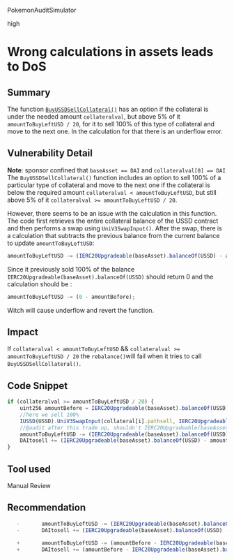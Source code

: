 PokemonAuditSimulator

high

# Wrong calculations in assets leads to DoS

## Summary
The function [`BuyUSSDSellCollateral()`](https://github.com/sherlock-audit/2023-05-USSD/blob/main/ussd-contracts/contracts/USSDRebalancer.sol#L132-L137) has an option if the collateral is under the needed amount `collateralval`, but above 5% of it  `amountToBuyLeftUSD / 20`, for it to sell 100% of this type of collateral and move to the next one. In the calculation for that there is an underflow error.
## Vulnerability Detail
**Note**: sponsor confined that `baseAsset == DAI` and `collateralval[0] == DAI`
The `BuyUSSDSellCollateral()` function includes an option to sell 100% of a particular type of collateral and move to the next one if the collateral is below the required amount `collateralval < amountToBuyLeftUSD`, but still above 5% of it
 `collateralval >= amountToBuyLeftUSD / 20`.

However, there seems to be an issue with the calculation in this function. The code first retrieves the entire collateral balance of the USSD contract and then performs a swap using `UniV3SwapInput()`. After the swap, there is a calculation that subtracts the previous balance from the current balance to update `amountToBuyLeftUSD`:
```jsx
amountToBuyLeftUSD -= (IERC20Upgradeable(baseAsset).balanceOf(USSD) - amountBefore);
```
Since it previously sold 100% of the balance `IERC20Upgradeable(baseAsset).balanceOf(USSD)` should return 0 and the calculation should be :

```jsx
amountToBuyLeftUSD -= (0 - amountBefore);
```
Witch will cause underflow and revert the function.

## Impact
If `collateralval < amountToBuyLeftUSD` && `collateralval >= amountToBuyLeftUSD / 20` the `rebalance()`will fail when it tries to call `BuyUSSDSellCollateral()`.
## Code Snippet
```jsx
if (collateralval >= amountToBuyLeftUSD / 20) {
    uint256 amountBefore = IERC20Upgradeable(baseAsset).balanceOf(USSD);
    //here we sell 100%
    IUSSD(USSD).UniV3SwapInput(collateral[i].pathsell, IERC20Upgradeable(collateral[i].token).balanceOf(USSD));
    //@audit after this trade up, shouldn't IERC20Upgradeable(baseAsset).balanceOf(USSD) == 0 ?
    amountToBuyLeftUSD -= (IERC20Upgradeable(baseAsset).balanceOf(USSD) - amountBefore); 
    DAItosell += (IERC20Upgradeable(baseAsset).balanceOf(USSD) - amountBefore);
}
```
## Tool used

Manual Review

## Recommendation
```jsx
   -       amountToBuyLeftUSD -= (IERC20Upgradeable(baseAsset).balanceOf(USSD) - amountBefore);
   -       DAItosell += (IERC20Upgradeable(baseAsset).balanceOf(USSD) - amountBefore);
            
   +       amountToBuyLeftUSD -= (amountBefore - IERC20Upgradeable(baseAsset).balanceOf(USSD));
   +       DAItosell += (amountBefore - IERC20Upgradeable(baseAsset).balanceOf(USSD));
   ```